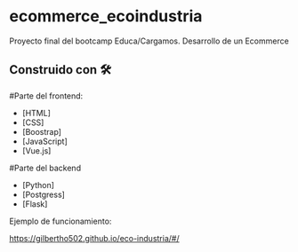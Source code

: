 # ecommerce_ecoindustria

Proyecto final del bootcamp Educa/Cargamos.
Desarrollo de un Ecommerce


## Construido con 🛠️

#Parte del frontend: 

* [HTML]
* [CSS]
* [Boostrap]
* [JavaScript]
* [Vue.js]

#Parte del backend

* [Python]
* [Postgress]
* [Flask]

Ejemplo de funcionamiento: 

https://gilbertho502.github.io/eco-industria/#/ 
